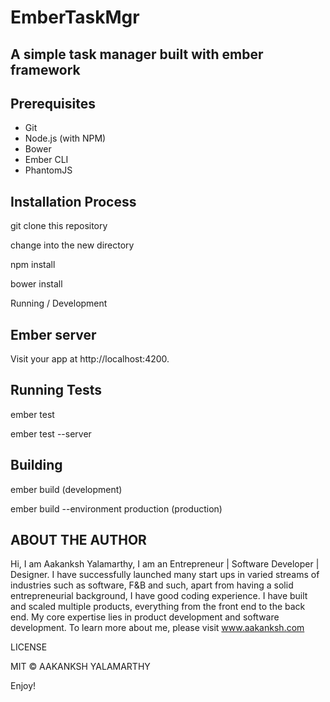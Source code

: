 # EmberTaskMgr

## A simple task manager built with ember framework 

## Prerequisites

* Git
* Node.js (with NPM)
* Bower
* Ember CLI
* PhantomJS

## Installation Process

git clone <repository-url> this repository

change into the new directory

npm install

bower install

Running / Development


## Ember server

Visit your app at http://localhost:4200.


## Running Tests

ember test

ember test --server

## Building

ember build (development)

ember build --environment production (production)

## ABOUT THE AUTHOR

Hi, I am Aakanksh Yalamarthy, I am an Entrepreneur | Software Developer | Designer. I have successfully launched many start ups in varied streams of industries such as software, F&B and such, apart from having a solid entrepreneurial background, I have good coding experience. I have built and scaled multiple products, everything from the front end to the back end. My core expertise lies in product development and software development. To learn more about me, please visit www.aakanksh.com

LICENSE

MIT © AAKANKSH YALAMARTHY

Enjoy!


